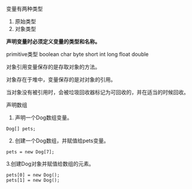 变量有两种类型
1. 原始类型
2. 对象类型

**声明变量时必须定义变量的类型和名称。**

primitive类型
boolean char byte short int long float double

对象引用变量保存的是存取对象的方法。

对象存在于堆中，变量保存的是对对象的引用。

当对象没有被引用时，会被垃圾回收器标记为可回收的，并在适当的时候回收。

声明数组

1. 声明一个Dog数组变量。

  ```
  Dog[] pets;
```
2. 创建一个Dog数组，并赋值给pets变量。
```
pets = new Dog[7];
```
3.创建Dog对象并赋值给数组的元素。
```
pets[0] = new Dog();
pets[1] = new Dog();
```
